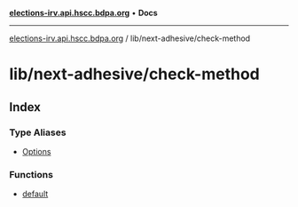 [**elections-irv.api.hscc.bdpa.org**](../../../README.md) • **Docs**

***

[elections-irv.api.hscc.bdpa.org](../../../README.md) / lib/next-adhesive/check-method

# lib/next-adhesive/check-method

## Index

### Type Aliases

- [Options](type-aliases/Options.md)

### Functions

- [default](functions/default.md)
